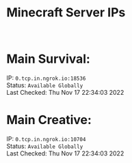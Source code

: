 
# Minecraft Server IPs

</br><h1>Main Survival:</h1>IP: `0.tcp.in.ngrok.io:18536` </br> Status: `Available Globally` </br> Last Checked: Thu Nov 17 22:34:03 2022
</br><h1>Main Creative:</h1>IP: `0.tcp.in.ngrok.io:10704` </br> Status: `Available Globally` </br> Last Checked: Thu Nov 17 22:34:03 2022

